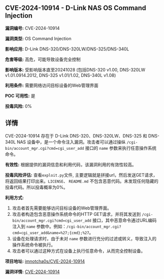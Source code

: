 ## CVE-2024-10914 - D-Link NAS OS Command Injection

**漏洞编号:** CVE-2024-10914

**漏洞类型:** OS Command Injection

**影响应用:** D-Link DNS-320/DNS-320LW/DNS-325/DNS-340L

**危害等级:** 高危，可能导致设备完全控制

**影响版本:** 受影响版本直至20241028 (包括DNS-320 v1.00, DNS-320LW v1.01.0914.2012, DNS-325 v1.01/1.02, DNS-340L v1.08)

**利用条件:** 需要网络访问目标设备的Web管理界面

**POC 可用性:** 是

**投毒风险:** 0%

## 详情

CVE-2024-10914 存在于 D-Link DNS-320、DNS-320LW、DNS-325 和 DNS-340L NAS 设备中，是一个命令注入漏洞。攻击者可以通过操纵 `/cgi-bin/account_mgr.cgi?cmd=cgi_user_add`  接口的 `name` 参数来执行任意操作系统命令。

**有效性:**
根据提供的漏洞信息和利用代码，该漏洞利用的有效性较高。

**投毒风险评估:**
查看`exploit.py`文件, 主要逻辑就是拼接url，然后发送GET请求，将返回结果打印出来。`LICENSE`、 `README.md` 不包含恶意代码。未发现任何隐藏的投毒代码。所以投毒概率为0%。

**利用方式:**

1.  攻击者首先需要能够访问目标设备的Web管理界面。
2.  攻击者构造包含恶意操作系统命令的HTTP GET请求，并将其发送到 `/cgi-bin/account_mgr.cgi?cmd=cgi_user_add` 接口，其中恶意命令通过URL编码注入到 `name` 参数中。例如：`/cgi-bin/account_mgr.cgi?cmd=cgi_user_add&name=%27;{cmd};%27`。
3.  设备在处理请求时，由于未对 `name` 参数进行充分的过滤或转义，导致注入的操作系统命令被执行。
4.  攻击者可以通过这种方式在设备上执行任意命令，从而完全控制设备。

**项目地址:** [imnotcha0s/CVE-2024-10914](https://github.com/imnotcha0s/CVE-2024-10914)

**漏洞详情:** [CVE-2024-10914](https://nvd.nist.gov/vuln/detail/CVE-2024-10914)